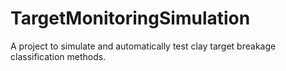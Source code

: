 # TargetMonitoringSimulation
A project to simulate and automatically test clay target breakage classification methods.
